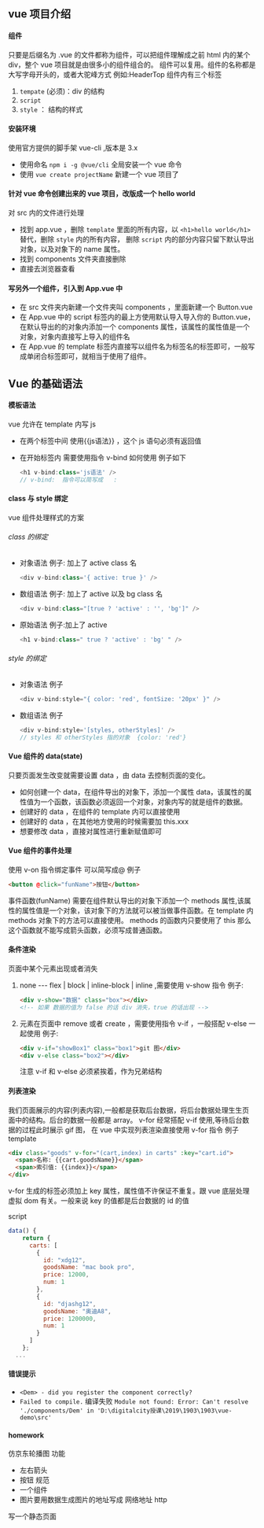 ## vue 项目介绍

#### 组件

只要是后缀名为 .vue 的文件都称为组件，可以把组件理解成之前 html 内的某个 div，整个 vue 项目就是由很多小的组件组合的。
组件可以复用。组件的名称都是大写字母开头的，或者大驼峰方式 例如:HeaderTop
组件内有三个标签

1. `tempate` (必须)：div 的结构
2. `script`
3. `style` ： 结构的样式

#### 安装环境

使用官方提供的脚手架 vue-cli ,版本是 3.x

- 使用命名 `npm i -g @vue/cli` 全局安装一个 vue 命令
- 使用 `vue create projectName` 新建一个 vue 项目了

#### 针对 vue 命令创建出来的 vue 项目，改版成一个 hello world

对 src 内的文件进行处理

- 找到 app.vue ，删除 `template` 里面的所有内容，以 `<h1>hello world</h1>` 替代，删除 `style` 内的所有内容， 删除 `script` 内的部分内容只留下默认导出对象，以及对象下的 name 属性。
- 找到 components 文件夹直接删除
- 直接去浏览器查看

#### 写另外一个组件，引入到 App.vue 中

- 在 src 文件夹内新建一个文件夹叫 components ，里面新建一个 Button.vue
- 在 App.vue 中的 script 标签内的最上方使用默认导入导入你的 Button.vue，在默认导出的的对象内添加一个 components 属性，该属性的属性值是一个对象，对象内直接写上导入的组件名
- 在 App.vue 的 template 标签内直接写以组件名为标签名的标签即可，一般写成单闭合标签即可，就相当于使用了组件。

## Vue 的基础语法

#### 模板语法

vue 允许在 template 内写 js

- 在两个标签中间 使用{{js语法}} ，这个 js 语句必须有返回值
- 在开始标签内 需要使用指令 v-bind 如何使用 例子如下

  ```js
  <h1 v-bind:class='js语法' />
  // v-bind:  指令可以简写成   :
  ```

#### class 与 style 绑定

vue 组件处理样式的方案

###### class 的绑定

- 对象语法 例子: 加上了 active class 名
  ```js
  <div v-bind:class='{ active: true }' />
  ```
- 数组语法 例子: 加上了 active 以及 bg class 名
  ```js
  <div v-bind:class="[true ? 'active' : '', 'bg']" />
  ```
- 原始语法 例子:加上了 active
  ```js
  <h1 v-bind:class=" true ? 'active' : 'bg' " />
  ```

###### style 的绑定

- 对象语法 例子

  ```js
  <div v-bind:style="{ color: 'red', fontSize: '20px' }" />
  ```

- 数组语法 例子
  ```js
  <div v-bind:style='[styles, otherStyles]' />
  // styles 和 otherStyles 指的对象  {color: 'red'}
  ```

#### Vue 组件的 data(state)

只要页面发生改变就需要设置 data ，由 data 去控制页面的变化。

- 如何创建一个 data，在组件导出的对象下，添加一个属性 data，该属性的属性值为一个函数，该函数必须返回一个对象，对象内写的就是组件的数据。
- 创建好的 data ，在组件的 template 内可以直接使用
- 创建好的 data ，在其他地方使用的时候需要加 this.xxx
- 想要修改 data ，直接对属性进行重新赋值即可

#### Vue 组件的事件处理

使用 v-on 指令绑定事件 可以简写成@ 例子

```html
<button @click="funName">按钮</button>
```

事件函数(funName) 需要在组件默认导出的对象下添加一个 methods 属性,该属性的属性值是一个对象，该对象下的方法就可以被当做事件函数。在 template 内 methods 对象下的方法可以直接使用。
methods 的函数内只要使用了 this 那么这个函数就不能写成箭头函数，必须写成普通函数。

#### 条件渲染

页面中某个元素出现或者消失

1. none --- flex | block | inline-block | inline ,需要使用 v-show 指令 例子:

   ```html
   <div v-show="数据" class="box"></div>
   <!-- 如果 数据的值为 false 的话 div 消失，true 的话出现 -->
   ```

2. 元素在页面中 remove 或者 create ，需要使用指令 v-if ，一般搭配 v-else 一起使用 例子:

   ```html
   <div v-if="showBox1" class="box1">git 图</div>
   <div v-else class="box2"></div>
   ```

   注意 v-if 和 v-else 必须紧挨着，作为兄弟结构

#### 列表渲染

我们页面展示的内容(列表内容),一般都是获取后台数据，将后台数据处理生生页面中的结构。后台的数据一般都是 array。
v-for 经常搭配 v-if 使用,等待后台数据的过程此时展示 gif 图，
在 vue 中实现列表渲染直接使用 v-for 指令 例子
template

```html
<div class="goods" v-for="(cart,index) in carts" :key="cart.id">
  <span>名称: {{cart.goodsName}}</span>
  <span>索引值: {{index}}</span>
</div>
```

v-for 生成的标签必须加上 key 属性，属性值不许保证不重复。跟 vue 底层处理虚拟 dom 有关。一般来说 key 的值都是后台数据的 id 的值

script

```js
data() {
    return {
      carts: [
        {
          id: "xdg12",
          goodsName: "mac book pro",
          price: 12000,
          num: 1
        },
        {
          id: "djashg12",
          goodsName: "奥迪A8",
          price: 1200000,
          num: 1
        }
      ]
    };
  ...
```

#### 错误提示

- `<Dem> - did you register the component correctly?`
- `Failed to compile.` 编译失败 `Module not found: Error: Can't resolve './components/Dem' in 'D:\digitalcity授课\2019\1903\1903\vue-demo\src'`

#### homework

仿京东轮播图
功能

- 左右箭头
- 按钮
  规范
- 一个组件
- 图片要用数据生成图片的地址写成 网络地址 http

写一个静态页面

